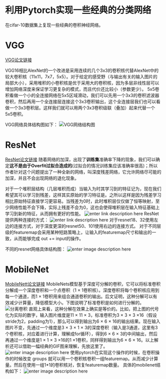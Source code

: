 ﻿# 利用Pytorch实现一些经典的分类网络
在cifar-10数据集上复现一些经典的卷积神经网络。


# VGG
[VGG论文链接](https://arxiv.org/abs/1409.1556)

VGG16相比AlexNet的一个改进是采用连续的几个3x3的卷积核代替AlexNet中的较大卷积核（11x11，7x7，5x5）。对于给定的感受野（与输出有关的输入图片的局部大小），采用堆积的小卷积核是优于采用大的卷积核，因为多层非线性层可以增加网络深度来保证学习更复杂的模式，而且代价还比较小（参数更少）。
5x5卷积看做一个小的全连接网络在5x5区域滑动，我们可以先用一个3x3的卷积滤波器卷积，然后再用一个全连接层连接这个3x3卷积输出，这个全连接层我们也可以看做一个3x3卷积层。这样我们就可以用两个3x3卷积级联（叠加）起来代替一个 5x5卷积。

VGG网络具体结构图如下：
![VGG网络结构图](https://d2mxuefqeaa7sj.cloudfront.net/s_8C760A111A4204FB24FFC30E04E069BD755C4EEFD62ACBA4B54BBA2A78E13E8C_1491022251600_VGGNet.png)
# ResNet
[ResNet论文链接](https://arxiv.org/pdf/1512.03385.pdf)
随着网络的加深，出现了**训练集**准确率下降的现象，我们可以确定**这不是由于Overfit过拟合造成的**(过拟合的情况训练集应该准确率很高)；所以作者针对这个问题提出了一种全新的网络，叫深度残差网络，它允许网络尽可能的加深，并且不会出现网络的退化现象。

对于一个堆积层结构（几层堆积而成）当输入为时其学习到的特征记为，现在我们希望其可以学习到残差，这样其实原始的学习特征是。之所以这样是因为残差学习相比原始特征直接学习更容易。当残差为0时，此时堆积层仅仅做了恒等映射，至少网络性能不会下降，实际上残差不会为0，这也会使得堆积层在输入特征基础上学习到新的特征，从而拥有更好的性能。
![enter link description here](https://img-blog.csdn.net/20180114184946861?watermark/2/text/aHR0cDovL2Jsb2cuY3Nkbi5uZXQvbGFucmFuMg==/font/5a6L5L2T/fontsize/400/fill/I0JBQkFCMA==/dissolve/70/gravity/SouthEast)
ResNet提供两种连接的方式：
![enter link description here](https://img-blog.csdn.net/20180114183212429?watermark/2/text/aHR0cDovL2Jsb2cuY3Nkbi5uZXQvbGFucmFuMg==/font/5a6L5L2T/fontsize/400/fill/I0JBQkFCMA==/dissolve/70/gravity/SouthEast)
对于resnet18、32使用左边的连接方式，对于深度更深的resnet50、101使用右边的连接方式。
对于不同层级的featuremap会采用某种短路策略上，让输入的featuremap尺寸和输出的一致，从而能够完成 out += input的操作。

不同的resnet网络具体结构图：
![enter image description here](https://img-blog.csdn.net/20180114205444652?watermark/2/text/aHR0cDovL2Jsb2cuY3Nkbi5uZXQvbGFucmFuMg==/font/5a6L5L2T/fontsize/400/fill/I0JBQkFCMA==/dissolve/70/gravity/SouthEast)
# MobileNet
[MobileNett论文链接](https://arxiv.org/abs/1704.04861)
MobileNets模型基于深度可分解的卷积，它可以将标准卷积分解成一个深度卷积和一个点卷积（1 × 1卷积核）。深度卷积将每个卷积核应用到每一个通道，而1 × 1卷积用来组合通道卷积的输出。后文证明，这种分解可以有效减少计算量，降低模型大小。下图说明了标准卷积是如何进行分解的。
![分离卷积](https://img-blog.csdn.net/20170425202335040?watermark/2/text/aHR0cDovL2Jsb2cuY3Nkbi5uZXQv/font/5a6L5L2T/fontsize/400/fill/I0JBQkFCMA==/dissolve/70/gravity/SouthEast)
直观上来看，这种分解在效果上确实是等价的。比如，把上图的代号化为实际的数字，输入图片维度是11 × 11 × 3，标准卷积为3 × 3 × 3 ×16（假设stride为2，padding为1），那么可以得到输出为6 × 6 × 16的输出结果。现在输入图片不变，先通过一个维度是3 × 3 × 1 × 3的深度卷积（输入是3通道，这里有3个卷积核，对应着进行计算，理解成for循环），得到6 × 6 × 3的中间输出，然后再通过一个维度是1 × 1 × 3 ×16的1 ×1卷积，同样得到输出为6 × 6 × 16。以上解析还可以借助一幅经典的GIF图来理解，先放这里了。
![enter image description here](https://img-blog.csdn.net/20170816153023677?watermark/2/text/aHR0cDovL2Jsb2cuY3Nkbi5uZXQvSmVzc2VfTXg=/font/5a6L5L2T/fontsize/400/fill/I0JBQkFCMA==/dissolve/70/gravity/SouthEast)
使用pytorch在实现这个操作的时候，在卷积操作的时候改变 groups 就可以用一个卷积核卷积一组featuremap。从而减少计算量。然后在使用一组1*1的卷积核对，恢复featuremap数量。
具体的mobilenet结构如下：
![enter image description here](https://img-blog.csdn.net/20170425202723997?watermark/2/text/aHR0cDovL2Jsb2cuY3Nkbi5uZXQv/font/5a6L5L2T/fontsize/400/fill/I0JBQkFCMA==/dissolve/70/gravity/SouthEast)
